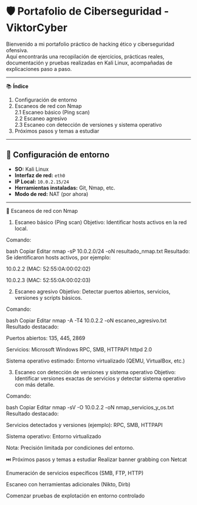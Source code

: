 # 🛡️ Portafolio de Ciberseguridad - ViktorCyber

Bienvenido a mi portafolio práctico de hacking ético y ciberseguridad ofensiva.  
Aquí encontrarás una recopilación de ejercicios, prácticas reales, documentación y pruebas realizadas en Kali Linux, acompañadas de explicaciones paso a paso.

---

📚 **Índice**

1. Configuración de entorno  
2. Escaneos de red con Nmap  
   2.1 Escaneo básico (Ping scan)  
   2.2 Escaneo agresivo  
   2.3 Escaneo con detección de versiones y sistema operativo  
3. Próximos pasos y temas a estudiar

---

## 🧰 Configuración de entorno

- **SO:** Kali Linux
- **Interfaz de red:** `eth0`
- **IP Local:** `10.0.2.15/24`
- **Herramientas instaladas:** Git, Nmap, etc.
- **Modo de red:** NAT (por ahora)

---

🔎 Escaneos de red con Nmap
1. Escaneo básico (Ping scan)
Objetivo: Identificar hosts activos en la red local.

Comando:

bash
Copiar
Editar
nmap -sP 10.0.2.0/24 -oN resultado_nmap.txt
Resultado:
Se identificaron hosts activos, por ejemplo:

10.0.2.2 (MAC: 52:55:0A:00:02:02)

10.0.2.3 (MAC: 52:55:0A:00:02:03)

2. Escaneo agresivo
Objetivo: Detectar puertos abiertos, servicios, versiones y scripts básicos.

Comando:

bash
Copiar
Editar
nmap -A -T4 10.0.2.2 -oN escaneo_agresivo.txt
Resultado destacado:

Puertos abiertos: 135, 445, 2869

Servicios: Microsoft Windows RPC, SMB, HTTPAPI httpd 2.0

Sistema operativo estimado: Entorno virtualizado (QEMU, VirtualBox, etc.)

3. Escaneo con detección de versiones y sistema operativo
Objetivo: Identificar versiones exactas de servicios y detectar sistema operativo con más detalle.

Comando:

bash
Copiar
Editar
nmap -sV -O 10.0.2.2 -oN nmap_servicios_y_os.txt
Resultado destacado:

Servicios detectados y versiones (ejemplo): RPC, SMB, HTTPAPI

Sistema operativo: Entorno virtualizado

Nota: Precisión limitada por condiciones del entorno.

⏭️ Próximos pasos y temas a estudiar
Realizar banner grabbing con Netcat

Enumeración de servicios específicos (SMB, FTP, HTTP)

Escaneo con herramientas adicionales (Nikto, Dirb)

Comenzar pruebas de explotación en entorno controlado
